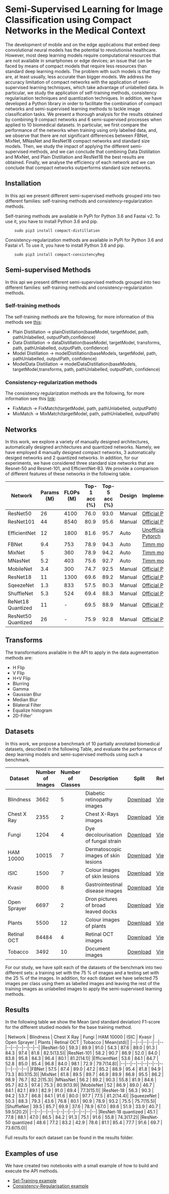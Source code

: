 # Semi-Supervised Learning for Image Classification using Compact Networks in the Medical Context
The development of mobile and on the edge applications that embed deep convolutional neural models has the potential to revolutionise healthcare. However, most deep learning models require computational resources that are not available in smartphones or edge devices; an issue that can be faced by means of compact models that require less resources than standard deep learning models. The problem with such models is that they are, at least usually, less accurate than bigger models. We address the accuracy limitation of compact networks with the application of semi-supervised learning techniques, which take advantage of unlabelled data. In particular, we study the application of self-training methods, consistency regularisation techniques and quantization techniques. In addition, we have developed a Python library in order to facilitate the combination of compact networks and semi-supervised learning methods to tackle image classification tasks. We present a thorough analysis for the results obtained by combining 9 compact networks and 6 semi-supervised processes when applied to 10 biomedical datasets. In particular, we first compare the performance of the networks when training using only labelled data, and, we observe that there are not significant differences between FBNet, MixNet, MNasNet and ResNet18 compact networks and standard size models. Then, we study the impact of applying the different semi-supervised methods, and we can conclude that combining Data Distillation and MixNet, and Plain Distillation and ResNet18 the best results are obtained. Finally, we analyse the efficiency of each network and we can conclude that compact networks outperforms standard size networks.


## Installation
In this api we present different semi-supervised methods grouped into two different families: self-training methods and consistency-regularization methods.

Self-training methods are available in PyPi for Python 3.6 and Fastai v2. To use it, you have to install Python 3.6 and pip.
````
    sudo pip3 install compact-distillation
````

Consistency-regularization methods are available in PyPi for Python 3.6 and Fastai v1. To use it, you have to install Python 3.6 and pip.
````
    sudo pip3 install compact-consistencyReg
````

## Semi-supervised Methods
In this api we present different semi-supervised methods grouped into two different families: self-training methods and consistency-regularization methods.

### Self-training methods
The self-training methods are the following, for more information of this methods see [this](https://www.sciencedirect.com/science/article/pii/S0169260720316151):
- Plain Distillation $\rightarrow$ plainDistillation(baseModel, targetModel, path, pathUnlabelled, outputPath,confidence)
- Data Distillation $\rightarrow$ dataDistillation(baseModel, targetModel, transforms, path, pathUnlabelled, outputPath, confidence)
- Model Distillation $\rightarrow$ modelDistillation(baseModels, targetModel, path, pathUnlabelled, outputPath, confidence)
- ModelData Distillation $\rightarrow$ modelDataDistillation(baseModels, targetModel,transforms, path, pathUnlabelled, outputPath, confidence)


### Consistency-regularization methods
The consistency regularization methods are the following, for more information see this [link](https://proceedings.neurips.cc/paper/2016/file/30ef30b64204a3088a26bc2e6ecf7602-Paper.pdf):
- FixMatch $\rightarrow$ FixMatch(targetModel, path, pathUnlabelled, outputPath)
- MixMatch $\rightarrow$ MixMatch(targetModel, path, pathUnlabelled, outputPath)


## Networks
In this work, we explore a variety of manually designed architectures, automatically designed architectures and quantized networks. 
Namely, we have employed 4 manually designed compact networks, 3 automatically desiged 
networks and 2 quantized networks. In addition, for our experiments, we have considered three standard size networks 
that are Resnet-50 and Resnet-101, and EfficientNet-B3. We provide a comparison of different 
features of these networks in the following table.

| Network | Params (M) | FLOPs (M) | Top-1 acc (%) | Top-5 acc (%) | Design | Implementation |
|--|--|--|--|--|--|--|
| ResNet50 | 26 | 4100 | 76.0 | 93.0 | Manual | [Official Pytorch](https://pytorch.org/vision/stable/models.html) |
| ResNet101 | 44 | 8540 | 80.9 | 95.6 | Manual | [Official Pytorch](https://pytorch.org/vision/stable/models.html) |
| EfficientNet | 12 | 1800 | 81.6 | 95.7 | Auto | [Unofficial Pytorch](https://github.com/lukemelas/EfficientNet-PyTorch) |
| FBNet | 9.4 | 753 | 78.9 | 94.3 | Auto | [Timm model](https://rwightman.github.io/pytorch-image-models/models/)
| MixNet | 5 | 360 | 78.9 | 94.2 | Auto | [Timm model](https://rwightman.github.io/pytorch-image-models/models/)
| MNasNet | 5.2 | 403 | 75.6 | 92.7 | Auto | [Timm model](https://rwightman.github.io/pytorch-image-models/models/) |
| MobileNet | 3.4 | 300 | 74.7 | 92.5 | Manual | [Official Pytorch](https://pytorch.org/vision/stable/models.html) |
| ResNet18 | 11 | 1300 | 69.6 | 89.2 | Manual | [Official Pytorch](https://pytorch.org/vision/stable/models.html)|
| SqeezeNet | 1.3 | 833 | 57.5 | 80.3 | Manual | [Official Pytorch](https://pytorch.org/vision/stable/models.html) |
| ShuffleNet | 5.3 | 524 | 69.4 | 88.3 | Manual | [Official Pytorch](https://pytorch.org/vision/stable/models.html) |
| ReNet18 Quantized | 11 | - | 69.5 | 88.9 | Manual | [Official Pytorch](https://pytorch.org/docs/stable/torchvision/models.html) |
| ResNet50 Quantized | 26 | - | 75.9 | 92.8 | Manual | [Official Pytorch](https://pytorch.org/docs/stable/torchvision/models.html) |


## Transforms
The transformations available in the API to apply in the data augmentation methods are:
- H Flip
- V Flip 
- H+V Flip
- Blurring
- Gamma
- Gaussian Blur
- Median Blur
- Bilateral Filter
- Equalize histogram
- 2D-Filter'


## Datasets
In this work, we propose a benchmark of 10 partially annotated biomedical datasets, described in the following Table, and evaluate the performance of deep learning models and semi-supervised methods using such a benchmark.

| Dataset | Number of Images | Number of  Classes | Description| Split | Reference |
|--|--|--|--|--|--|
| Blindness| 3662 | 5 | Diabetic retinopathy images| [Download](https://unirioja-my.sharepoint.com/:u:/g/personal/adines_unirioja_es/EULlOvNF4ktMnxEx7l3QL04BIrAEBLXFgV80kc2wWBLj1Q?download=1) |[View](https://www.kaggle.com/c/aptos2019-blindness-detection)|
| Chest X Ray| 2355 | 2 | Chest X-Rays images| [Download](https://unirioja-my.sharepoint.com/:u:/g/personal/adines_unirioja_es/EU5FdFSUqvRIoJNl2-YiYEMB9DP4_LZ0NNs2v6KP0WB5SA?download=1)| [View](http://www.sciencedirect.com/science/article/pii/S0092867418301545)|
| Fungi| 1204 | 4 | Dye decolourisation of fungal strain| [Download](https://unirioja-my.sharepoint.com/:u:/g/personal/adines_unirioja_es/ESoQP2IaXX1OpwhH8PINbUABsBmYlPK0ju7Pf5VLA37hZQ?download=1)|[View](https://link.springer.com/article/10.1007/s00500-019-03832-8)|
| HAM 10000 | 10015 | 7 | Dermatoscopic images of skin lesions|[Download](https://unirioja-my.sharepoint.com/:u:/g/personal/adines_unirioja_es/EbTiHB68w-5OuayrdUAa-CwBKeTsfJg7Hmdf9gGXqIH-Ig?download=1)|[View](https://www.nature.com/articles/sdata2018161)|
| ISIC | 1500 | 7 | Colour images of skin lesions|[Download](https://unirioja-my.sharepoint.com/:u:/g/personal/adines_unirioja_es/ES74_yivyrZEukq5V6U_oWMBM2QkMSnPShKJKWiKy8fqgg?download=1)|[View](https://arxiv.org/pdf/1710.05006.pdf)|
| Kvasir  | 8000 | 8 | Gastrointestinal disease images|[Download](https://unirioja-my.sharepoint.com/:u:/g/personal/adines_unirioja_es/EYUWxPBUecpLpCTn-LSOHysB5DhP2QPabRjX_BxwJRyuEg?download=1)|[View](https://dl.acm.org/doi/10.1145/3083187.3083212)|
| Open Sprayer| 6697 | 2 | Dron pictures of broad leaved docks|[Download](https://unirioja-my.sharepoint.com/:u:/g/personal/adines_unirioja_es/ESjVRz_J7aNPrO3_Py-J158B59R36h5ET42ifNiWRyLQAg?download=1)|[View](https://www.kaggle.com/gavinarmstrong/open-sprayer-images)|
| Plants | 5500 | 12 | Colour images of plants|[Download](https://unirioja-my.sharepoint.com/:u:/g/personal/adines_unirioja_es/EYhFL8NnxRROqnBQMXkVnJUBKOkH_OkJdWPqG4KsgWZaxQ?download=1)|[View](https://arxiv.org/pdf/1711.05458.pdf)|
| Retinal OCT | 84484 | 4 | Retinal OCT images|[Download](https://unirioja-my.sharepoint.com/:u:/g/personal/adines_unirioja_es/EVg_TNizZpFMnJkJQTBcuecBNzzULd7HxuHCNToInZU6gQ?download=1)|[View](http://www.sciencedirect.com/science/article/pii/S0092867418301545)|
| Tobacco  | 3492 | 10 | Document images|[Download](https://unirioja-my.sharepoint.com/:u:/g/personal/adines_unirioja_es/EXdfQbAxx1lHn7PPBjWMotABZChHuV_BpkD0RTmZ94cM4Q?download=1)|[View](http://www.sciencedirect.com/science/article/pii/S0167865513004224)|

For our study, we have split each of the datasets of the benchmark into two different sets: a training set with the 75 % of images and a testing set with the 25 % of the images. In addition, for each dataset we have selected 75 images per class using them as labelled images and leaving the rest of the training images as unlabelled images to apply the semi-supervised learning methods.

## Results
In the following table we show the Mean (and standard deviation) F1-score for the different studied models for the base training method.

| Network | Blindness | Chest X Ray | Fungi | HAM 10000 | ISIC | Kvasir | Open Sprayer | Plants | Retinal OCT | Tobacco | Mean(std)||
|--|--|--|--|--|--|--|--|--|--|--|--|
|ResNet-50 | 59.3 | 89.9 | 91.0 | 54.3 | 87.6 | 89.0 | 91.3 | 84.3 | 97.4 | 81.8 | 82.5(13.5)|
|ResNet-101 | 58.2 | 90.7 | 86.9 | 52.0 | 84.0 | 83.8 | 95.8 | 84.3 | 96.4 | 80.1 | 81.2(14.1)|
|EfficientNet | 53.6 | 84.1 | 84.7 | 52.8 | 85.0 | 85.4 | 96.8 | 84.0 | 98.1 | 72.9 | 79.7(14.8)|
|--|--|--|--|--|--|--|--|--|--|--|--|
|FBNet | 57.5 | 87.4 | 89.0 | 47.2 | 85.2 | 88.9 | 95.4 | 81.8 | 94.9 | 73.3 | 80.1(15.3)|
|MixNet | 61.8 | 89.5 | 89.7 | 46.9 | 89.9 | 86.8 | 95.5 | 86.2 | 98.9 | 76.7 | 82.2(15.3)|
|MNasNet | 56.2 | 89.2 | 90.3 | 55.8 | 81.9 | 84.6 | 95.7 | 82.5 | 97.4 | 75.3  | 80.9(13.9)|
|MobileNet | 52 | 86.9 | 89.0 | 46.7 | 84.1 | 82.1 | 89.1 | 82.9 | 91.0 | 69.4 | 77.3(15.1)|
|ResNet-18 | 56.3 | 90.3 | 94.2 | 53.7 | 86.8 | 84.1 | 91.6 | 80.0 | 97.7 | 77.5 | 81.2(14.4)|
|SqueezeNet | 50.3 | 88.3 | 79.3 | 43.6 | 76.8 | 80.1 | 90.9 | 78.9 | 93.2 | 75.5 | 75.7(15.5)|
|ShuffleNet | 39.5 | 85.7 | 69.9 | 37.6 | 78.9 | 67.0 | 89.6 | 51.9 | 33.9 | 40.7 | 59.5(20.2)|
|--|--|--|--|--|--|--|--|--|--|--|--|
|ResNet-18 quantized | 45.1 | 77.8 | 88.1 | 47.0 | 86.5 | 84.2 | 91.3 | 75.1 | 91.6 | 55.8 | 74.3(17.2)| 
|ResNet-50 quantized | 48.6 | 77.2 | 83.2 | 42.9 | 78.6 | 81.1 | 85.4 | 77.7 | 91.6 | 69.7 | 73.6(15.0)|

Full results for each dataset can be found in the results folder.

## Examples of use
We have created two notebooks with a small example of how to build and execute the API methods.
- [Sel-Training example](https://colab.research.google.com/drive/1p_97Kvwmb_gMIoBfn2T_Zc204FYREc4A?usp=sharing)
- [Consistency-Regularisation example](https://colab.research.google.com/drive/1RH_CKva0kOMcJyYUGuj6AGBKht-9RwTR?usp=sharing)


